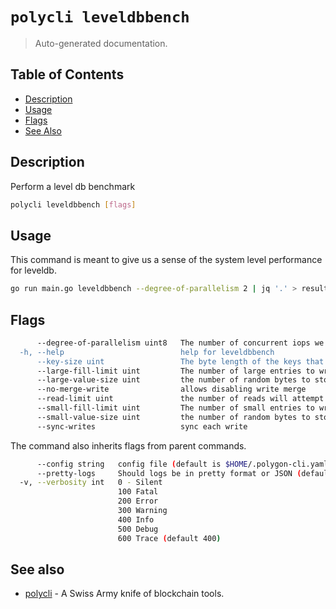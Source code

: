 # `polycli leveldbbench`

> Auto-generated documentation.

## Table of Contents

- [Description](#description)
- [Usage](#usage)
- [Flags](#flags)
- [See Also](#see-also)

## Description

Perform a level db benchmark

```bash
polycli leveldbbench [flags]
```

## Usage

This command is meant to give us a sense of the system level performance for leveldb.

```bash
go run main.go leveldbbench --degree-of-parallelism 2 | jq '.' > result.json
```



## Flags

```bash
      --degree-of-parallelism uint8   The number of concurrent iops we'll perform (default 1)
  -h, --help                          help for leveldbbench
      --key-size uint                 The byte length of the keys that we'll use (default 8)
      --large-fill-limit uint         The number of large entries to write in the db (default 2000)
      --large-value-size uint         the number of random bytes to store for large tests (default 102400)
      --no-merge-write                allows disabling write merge
      --read-limit uint               the number of reads will attempt to complete in a given test (default 10000000)
      --small-fill-limit uint         The number of small entries to write in the db (default 1000000)
      --small-value-size uint         the number of random bytes to store (default 32)
      --sync-writes                   sync each write
```

The command also inherits flags from parent commands.

```bash
      --config string   config file (default is $HOME/.polygon-cli.yaml)
      --pretty-logs     Should logs be in pretty format or JSON (default true)
  -v, --verbosity int   0 - Silent
                        100 Fatal
                        200 Error
                        300 Warning
                        400 Info
                        500 Debug
                        600 Trace (default 400)
```

## See also

- [polycli](polycli.md) - A Swiss Army knife of blockchain tools.
